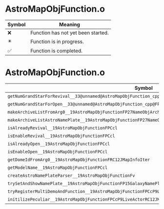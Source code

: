 # AstroMapObjFunction.o
| Symbol | Meaning 
| ------------- | ------------- 
| :x: | Function has not yet been started. 
| :eight_pointed_black_star: | Function is in progress. 
| :white_check_mark: | Function is completed. 


# AstroMapObjFunction.o
| Symbol | Decompiled? |
| ------------- | ------------- |
| `getNumGrandStarForRevival__33@unnamed@AstroMapObjFunction_cpp@FPCcl` | :white_check_mark: |
| `getNumGrandStarForOpen__33@unnamed@AstroMapObjFunction_cpp@FPCcl` | :white_check_mark: |
| `makeArchiveListFromArg0__19AstroMapObjFunctionFP27NameObjArchiveListCollectorRC12JMapInfoIter` | :white_check_mark: |
| `makeArchiveListAstroNamePlate__19AstroMapObjFunctionFP27NameObjArchiveListCollectorRC12JMapInfoIter` | :white_check_mark: |
| `isAlreadyRevival__19AstroMapObjFunctionFPCcl` | :white_check_mark: |
| `isEnableRevival__19AstroMapObjFunctionFPCcl` | :white_check_mark: |
| `isAlreadyOpen__19AstroMapObjFunctionFPCcl` | :white_check_mark: |
| `isEnableOpen__19AstroMapObjFunctionFPCcl` | :white_check_mark: |
| `getDomeIdFromArg0__19AstroMapObjFunctionFRC12JMapInfoIter` | :white_check_mark: |
| `getModelName__19AstroMapObjFunctionFPCcl` | :white_check_mark: |
| `createAstroNamePlateParser__19AstroMapObjFunctionFv` | :x: |
| `trySetAndShowNamePlate__19AstroMapObjFunctionFP15GalaxyNamePlatePC8JMapInfoRCQ29JGeometry8TVec3&lt;f&gt;PCclb` | :x: |
| `tryRegisterMultiDemoAndFunction__19AstroMapObjFunctionFPCcP9LiveActorRC12JMapInfoIterRCQ22MR11FunctorBase` | :x: |
| `initilizePeculiar__19AstroMapObjFunctionFPCcP9LiveActorRC12JMapInfoIter` | :x: |
